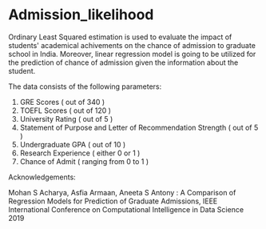 # Admission_likelihood

Ordinary Least Squared estimation is used to evaluate the impact of students' academical achivements on the chance of admission to graduate school in India. Moreover, linear regression model is going to be utilized for the prediction of chance of admission given the information about the student.

The data consists of the following parameters:

1. GRE Scores ( out of 340 )
2. TOEFL Scores ( out of 120 )
3. University Rating ( out of 5 )
4. Statement of Purpose and Letter of Recommendation Strength ( out of 5 )
5. Undergraduate GPA ( out of 10 )
6. Research Experience ( either 0 or 1 )
7. Chance of Admit ( ranging from 0 to 1 )


Acknowledgements: 

Mohan S Acharya, Asfia Armaan, Aneeta S Antony : A Comparison of Regression Models for Prediction of Graduate Admissions,
IEEE International Conference on Computational Intelligence in Data Science 2019
